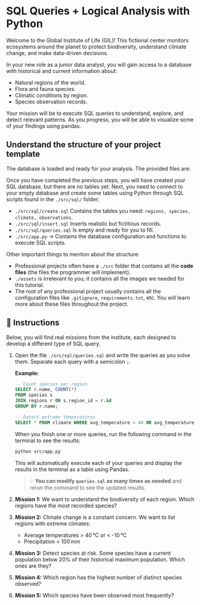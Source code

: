 # SQL Queries + Logical Analysis with Python

Welcome to the Global Institute of Life (GIL)! This fictional center monitors ecosystems around the planet to protect biodiversity, understand climate change, and make data-driven decisions.

In your new role as a junior data analyst, you will gain access to a database with historical and current information about:

- Natural regions of the world.
- Flora and fauna species.
- Climatic conditions by region.
- Species observation records.

Your mission will be to execute SQL queries to understand, explore, and detect relevant patterns. As you progress, you will be able to visualize some of your findings using pandas.


## Understand the structure of your project template

The database is loaded and ready for your analysis. The provided files are:

Once you have completed the previous steps, you will have created your SQL database, but there are no tables yet. Next, you need to connect to your empty database and create some tables using Python through SQL scripts found in the `./src/sql/` folder:

- `./src/sql/create.sql` Contains the tables you need: `regions, species, climate, observations`.
- `./src/sql/insert.sql` Inserts realistic but fictitious records.
- `./src/sql/queries.sql` Is empty and ready for you to fill.
- `./src/app.py` → Contains the database configuration and functions to execute SQL scripts.

Other important things to mention about the structure:

- Professional projects often have a `./src` folder that contains all the **code files** (the files the programmer will implement).
- `./assets` is irrelevant to you; it contains all the images we needed for this tutorial.
- The root of any professional project usually contains all the configuration files like `.gitignore`, `requirements.txt`, etc. You will learn more about these files throughout the project.


## 📝 Instructions

Below, you will find real missions from the institute, each designed to develop a different type of SQL query.

1. Open the file `./src/sql/queries.sql` and write the queries as you solve them. Separate each query with a semicolon `;`.

    **Example:**
    ```sql
    -- Count species per region
    SELECT r.name, COUNT(*) 
    FROM species s 
    JOIN regions r ON s.region_id = r.id 
    GROUP BY r.name;

    -- Detect extreme temperatures
    SELECT * FROM climate WHERE avg_temperature > 40 OR avg_temperature < -10;
    ```

    When you finish one or more queries, run the following command in the terminal to see the results:

     ```bash
     python src/app.py
     ```

     This will automatically execute each of your queries and display the results in the terminal as a table using Pandas.

     > 💡 **You can modify `queries.sql` as many times as needed** and rerun the command to see the updated results.


2. **Mission 1:** We want to understand the biodiversity of each region. Which regions have the most recorded species?

3. **Mission 2:** Climate change is a constant concern. We want to list regions with extreme climates:

     - Average temperatures > 40 °C or < -10 °C
     - Precipitation < 100 mm

4. **Mission 3:** Detect species at risk. Some species have a current population below 20% of their historical maximum population. Which ones are they?

5. **Mission 4:** Which region has the highest number of distinct species observed?

6. **Mission 5:** Which species have been observed most frequently?


